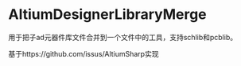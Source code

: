 AltiumDesignerLibraryMerge
===========================

用于把子ad元器件库文件合并到一个文件中的工具，支持schlib和pcblib。

基于https://github.com/issus/AltiumSharp实现

